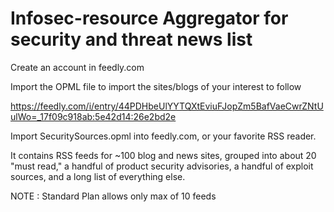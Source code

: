 # Infosec-resource Aggregator for security and threat news list 
Create an account in feedly.com

Import the OPML file to import the sites/blogs of your interest to follow 

https://feedly.com/i/entry/44PDHbeUlYYTQXtEviuFJopZm5BafVaeCwrZNtUulWo=_17f09c918ab:5e42d14:26e2bd2e

Import SecuritySources.opml into feedly.com, or your favorite RSS reader. 

It contains RSS feeds for ~100 blog and news sites, grouped into about 20 "must read," a handful of product security advisories, a handful of exploit sources, and a long list of everything else.

NOTE : Standard Plan allows only max of 10 feeds 
